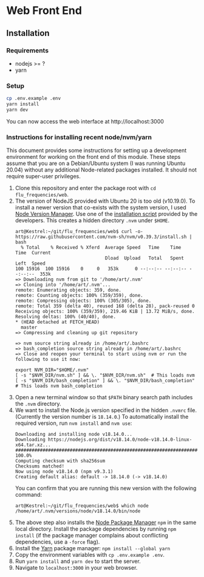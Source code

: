 # Web Front End

## Installation

### Requirements

- nodejs >= ?
- yarn

### Setup

```bash
cp .env.example .env
yarn install
yarn dev
```

You can now access the web interface at http://localhost:3000

### Instructions for installing recent node/nvm/yarn

This document provides some instructions for setting up a development environment for working on the front end of this module.  These steps assume that you are on a Debian/Ubuntu system (I was running Ubuntu 20.04) without any additional Node-related packages installed.  It should not require super-user privileges.

1. Clone this repository and enter the package root with `cd flu_frequencies/web`.
2. The version of NodeJS provided with Ubuntu 20 is too old (v10.19.0).  To install a newer version that co-exists with the system version, I used [Node Version Manager](https://github.com/nvm-sh/nvm).  Use one of the [installation script](https://github.com/nvm-sh/nvm#install--update-script) provided by the developers.  This creates a hidden directory `.nvm` under `$HOME`.
   ```console
   art@Kestrel:~/git/flu_frequencies/web$ curl -o- https://raw.githubusercontent.com/nvm-sh/nvm/v0.39.3/install.sh | bash
     % Total    % Received % Xferd  Average Speed   Time    Time     Time  Current
                                    Dload  Upload   Total   Spent    Left  Speed
   100 15916  100 15916    0     0   353k      0 --:--:-- --:--:-- --:--:--  353k
   => Downloading nvm from git to '/home/art/.nvm'
   => Cloning into '/home/art/.nvm'...
   remote: Enumerating objects: 359, done.
   remote: Counting objects: 100% (359/359), done.
   remote: Compressing objects: 100% (305/305), done.
   remote: Total 359 (delta 40), reused 168 (delta 28), pack-reused 0
   Receiving objects: 100% (359/359), 219.46 KiB | 13.72 MiB/s, done.
   Resolving deltas: 100% (40/40), done.
   * (HEAD detached at FETCH_HEAD)
     master
   => Compressing and cleaning up git repository
   
   => nvm source string already in /home/art/.bashrc
   => bash_completion source string already in /home/art/.bashrc
   => Close and reopen your terminal to start using nvm or run the following to use it now:
   
   export NVM_DIR="$HOME/.nvm"
   [ -s "$NVM_DIR/nvm.sh" ] && \. "$NVM_DIR/nvm.sh"  # This loads nvm
   [ -s "$NVM_DIR/bash_completion" ] && \. "$NVM_DIR/bash_completion"  # This loads nvm bash_completion
   ```
3. Open a new terminal window so that `$PATH` binary search path includes the `.nvm` directory.
4. We want to install the Node.js version specified in the hidden `.nvmrc` file.  (Currently the version number is `18.14.0`.)  To automatically install the required version, run `nvm install` and `nvm use`:
   ```console
   Downloading and installing node v18.14.0...
   Downloading https://nodejs.org/dist/v18.14.0/node-v18.14.0-linux-x64.tar.xz...
   ###################################################################################### 100.0%
   Computing checksum with sha256sum
   Checksums matched!
   Now using node v18.14.0 (npm v9.3.1)
   Creating default alias: default -> 18.14.0 (-> v18.14.0)
   ```
   You can confirm that you are running this new version with the following command:
   ```console
   art@Kestrel:~/git/flu_frequencies/web$ which node
   /home/art/.nvm/versions/node/v18.14.0/bin/node
   ```
5. The above step also installs the [Node Package Manager](https://www.npmjs.com/) `npm` in the same local directory.  Install the package dependencies by running `npm install` (if the package manager complains about conflicting dependencies, use a `-force` flag).
6. Install the [Yarn](https://yarnpkg.com/) package manager: `npm install --global yarn`
7. Copy the environment variables with `cp .env.example .env`.
8. Run `yarn install` and `yarn dev` to start the server.
9. Navigate to `localhost:3000` in your web browser.
